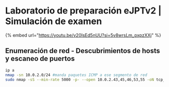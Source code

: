 # Laboratorio de preparación eJPTv2 | Simulación de examen

{% embed url="https://youtu.be/v20IsEd5nUU?si=5v8wrsLm_pxpzXXj" %}

## Enumeración de red - Descubrimientos de hosts y escaneo de puertos

```bash
ip a
nmap -sn 10.0.2.0/24 #manda paquetes ICMP a ese segmento de red
sudo nmap -sS --min-rate 5000 -p- --open 10.0.2.43,45,46,53,55 -oN tcp_scan.txt

```

